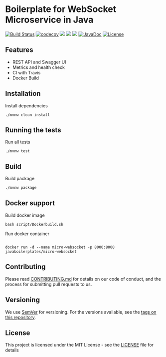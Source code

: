 # Boilerplate for WebSocket Microservice in Java
[![Build Status](https://travis-ci.org/javaboilerplates/micro-websocket.svg?branch=master)](https://travis-ci.org/javaboilerplates/micro-websocket)
[![codecov](https://codecov.io/gh/javaboilerplates/micro-websocket/branch/master/graph/badge.svg)](https://codecov.io/gh/javaboilerplates/micro-websocket)
[![](https://sonarcloud.io/api/project_badges/measure?project=net.aikaka.javaboilerplates%3Amicro-websocket&metric=alert_status)](https://sonarcloud.io/dashboard?id=net.aikaka.javaboilerplates%3Amicro-websocket)
[![](https://sonarcloud.io/api/project_badges/measure?project=net.aikaka.javaboilerplates%3Amicro-websocket&metric=sqale_rating)](https://sonarcloud.io/dashboard?id=net.aikaka.javaboilerplates%3Amicro-websocket)
[![](https://images.microbadger.com/badges/image/javaboilerplates/micro-websocket.svg)](https://microbadger.com/images/javaboilerplates/micro-websocket)
[![JavaDoc](https://img.shields.io/badge/javadoc-API-blue.svg)](https://javaboilerplates-micro-websocket.aikaka.net/apidocs/)
[![License](https://img.shields.io/badge/license-MIT-blue.svg)](https://github.com/javaboilerplates/micro-websocket/blob/master/LICENSE)
## Features
- REST API and Swagger UI
- Metrics and health check
- CI with Travis
- Docker Build

## Installation
Install dependencies

```
./mvnw clean install

```

## Running the tests

Run all tests

```
./mvnw test
```

## Build

Build package
``` bash
./mvnw package
```

## Docker support 

Build docker image

```
bash script/Dockerbuild.sh
```

Run docker container

```

docker run -d --name micro-websocket -p 8000:8000 javaboilerplates/micro-websocket
```
## Contributing

Please read [CONTRIBUTING.md](CONTRIBUTING.md) for details on our code of conduct, and the process for submitting pull requests to us.

## Versioning

We use [SemVer](http://semver.org/) for versioning. For the versions available, see the [tags on this repository](https://github.com/micro-websocket/tags). 

## License

This project is licensed under the MIT License - see the [LICENSE](LICENSE) file for details

